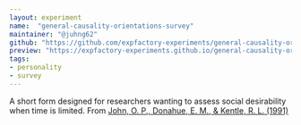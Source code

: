 ```yaml
---
layout: experiment
name:  "general-causality-orientations-survey"
maintainer: "@juhng62"
github: "https://github.com/expfactory-experiments/general-causality-orientations-survey"
preview: "https://expfactory-experiments.github.io/general-causality-orientations-survey"
tags:
- personality
- survey
---
```


A short form designed for researchers wanting to assess social desirability when time is limited. From [John, O. P., Donahue, E. M., & Kentle, R. L. (1991)](https://doi.org/10.1037/t07550-000)
